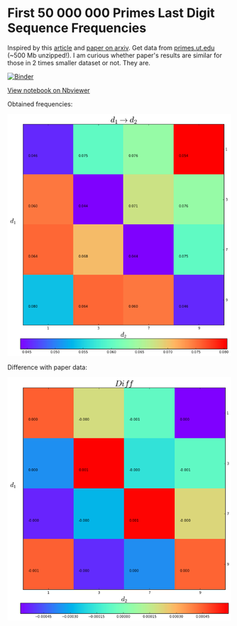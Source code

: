 # First 50 000 000 Primes Last Digit Sequence Frequencies

Inspired by this [article](https://www.quantamagazine.org/20160313-mathematicians-discover-prime-conspiracy/) and [paper on arxiv](http://arxiv.org/pdf/1603.03720v1.pdf).
Get data from [primes.ut.edu](https://primes.utm.edu/lists/small/millions/) (~500 Mb unzipped!).
I am curious whether paper's results are similar for those in 2 times smaller dataset or not. They are.

[![Binder](http://mybinder.org/badge.svg)](http://mybinder.org/repo/Amarchuk/primes-freq-50kk)

[View notebook on Nbviewer](https://nbviewer.jupyter.org/github/Amarchuk/primes-freq-50kk/blob/master/Prime%20Frequencies.ipynb)

Obtained frequencies:

![my stat](https://raw.githubusercontent.com/Amarchuk/primes-freq-50kk/master/stat_50kk.png "My stats")

Difference with paper data:

![diff](https://raw.githubusercontent.com/Amarchuk/primes-freq-50kk/master/diff.png "Diff")
